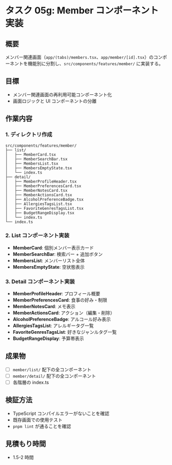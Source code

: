 # タスク 05g: Member コンポーネント実装

## 概要

メンバー関連画面（`app/(tabs)/members.tsx`、`app/member/[id].tsx`）のコンポーネントを機能別に分割し、`src/components/features/member/` に実装する。

## 目標

- メンバー関連画面の再利用可能コンポーネント化
- 画面ロジックと UI コンポーネントの分離

## 作業内容

### 1. ディレクトリ作成

```
src/components/features/member/
├── list/
│   ├── MemberCard.tsx
│   ├── MemberSearchBar.tsx
│   ├── MembersList.tsx
│   ├── MembersEmptyState.tsx
│   └── index.ts
├── detail/
│   ├── MemberProfileHeader.tsx
│   ├── MemberPreferencesCard.tsx
│   ├── MemberNotesCard.tsx
│   ├── MemberActionsCard.tsx
│   ├── AlcoholPreferenceBadge.tsx
│   ├── AllergiesTagsList.tsx
│   ├── FavoriteGenresTagsList.tsx
│   ├── BudgetRangeDisplay.tsx
│   └── index.ts
└── index.ts
```

### 2. List コンポーネント実装

- **MemberCard**: 個別メンバー表示カード
- **MemberSearchBar**: 検索バー + 追加ボタン
- **MembersList**: メンバーリスト全体
- **MembersEmptyState**: 空状態表示

### 3. Detail コンポーネント実装

- **MemberProfileHeader**: プロフィール概要
- **MemberPreferencesCard**: 食事の好み・制限
- **MemberNotesCard**: メモ表示
- **MemberActionsCard**: アクション（編集・削除）
- **AlcoholPreferenceBadge**: アルコール好み表示
- **AllergiesTagsList**: アレルギータグ一覧
- **FavoriteGenresTagsList**: 好きなジャンルタグ一覧
- **BudgetRangeDisplay**: 予算帯表示

## 成果物

- [ ] `member/list/` 配下の全コンポーネント
- [ ] `member/detail/` 配下の全コンポーネント
- [ ] 各階層の index.ts

## 検証方法

- TypeScript コンパイルエラーがないことを確認
- 既存画面での使用テスト
- `pnpm lint` が通ることを確認

## 見積もり時間

- 1.5-2 時間
